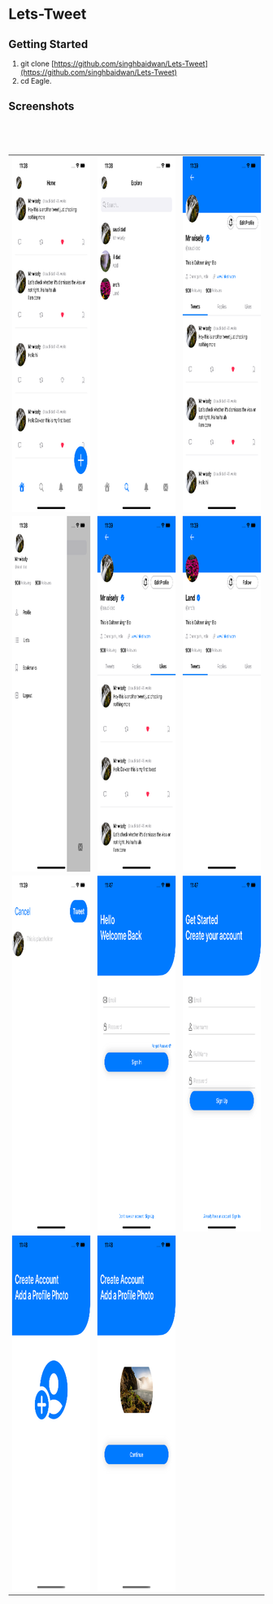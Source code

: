 # Lets-Tweet
## Getting Started ##

1. git clone [https://github.com/singhbaidwan/Lets-Tweet](https://github.com/singhbaidwan/Lets-Tweet) <br />
2. cd Eagle.<br />
## Screenshots ##

<table>
<tr>
<td><img src="images/1.png" height="700"></td>
<td><img src="images/2.png" height="700"> </td>
<td><img src="images/3.png" height="700"></td>
</tr>
</br>
<tr>
<td><img src="images/4.png" height="700"></td>
<td><img src="images/5.png" height="700"> </td>
<td><img src="images/6.png" height="700"></td>
</tr>
  </br>

<tr>
<td><img src="images/7.png" height="700"></td>
<td><img src="images/8.png" height="700"> </td>
<td><img src="images/9.png" height="700"> </td>
</tr>
</br>

  <tr>
<td><img src="images/10.png" height="700"></td>
<td><img src="images/11.png" height="700"> </td>
</tr>
</table>
